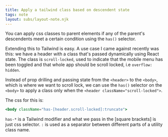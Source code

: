 ```yaml
---
title: Apply a tailwind class based on descendent state
tags: note
layout: subs/layout-note.njk
---
```


You can apply css classes to parent elements if any of the parent's descendents meet a certain condition using the `has()` selector.

Extending this to Tailwind is easy. A use case I came against recently was this: we have a header with a class that's passed dynamically using React state. The class is `scroll-locked`, used to indicate that the mobile menu has been toggled and that whole app should be scroll locked, i.e `overflow: hidden`.

Instead of prop drilling and passing state from the `<header>` to the `<body>`, which is where we want to scroll lock, we can use the `has()` selector on the `<body>` to apply a class only when the `<header className="scroll-locked">`.

The css for this is:

```jsx
<body className="has-[header.scroll-locked]:truncate">
```

`has-*` is a Tailwind modifier and what we pass in the [square brackets] is just css selector. `:` is used as a separator between different parts of a utility class name.
